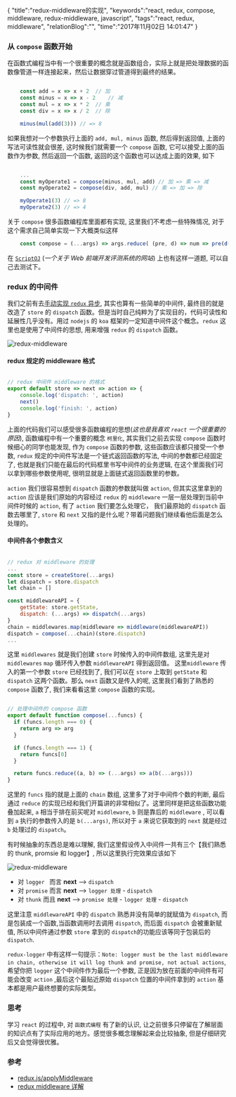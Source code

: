 {
"title":"redux-middleware的实现",
"keywords":"react, redux, compose, middleware, redux-middleware, javascript",
"tags":"react, redux, middleware",
"relationBlog":"",
"time":"2017年11月02日 14:01:47"
}

### 从 `compose` 函数开始

在函数式编程当中有一个很重要的概念就是函数组合，实际上就是把处理数据的函数像管道一样连接起来，然后让数据穿过管道得到最终的结果。

```javascript

	const add = x => x + 2  // 加
	const minus = x => x - 2	// 减
	const mul = x => x * 2	// 乘
	const div = x => x / 2  // 除

	minus(mul(add(3))) // => 8
```

如果我想对一个参数执行上面的 `add, mul, minus` 函数, 然后得到返回值, 上面的写法可读性就会很差, 这时候我们就需要一个 `compose` 函数, 它可以接受上面的函数作为参数, 然后返回一个函数, 返回的这个函数也可以达成上面的效果, 如下

```javascript

	...
	const myOperate1 = compose(minus, mul, add) // 加 => 乘 => 减
	const myOperate2 = compose(div, add, mul) // 乘 => 加 => 除

	myOperate1(3) // => 8
	myOperate2(3) // => 4

```

关于 `compose` 很多函数编程库里面都有实现, 这里我们不考虑一些特殊情况, 对于这个需求自己简单实现一下大概类似这样

```javascript
	const compose = (...args) => args.reduce( (pre, d) => num => pre(d(num)) )
```

在 [`ScriptOJ`](https://scriptoj.com/problems/27) (*一个关于 Web 前端开发评测系统的网站*) 上也有这样一道题, 可以自己去测试下。

### redux 的中间件

我们之前有去[手动实现 `redux` 异步](https://github.com/Hazyzh/reacts-ggsddu/blob/master/docs/thunkPriomise.md), 其实也算有一些简单的中间件, 最终目的就是改造了 `store` 的 `dispatch` 函数。但是当时自己纯粹为了实现目的，代码可读性和延展性几乎没有。用过 `nodejs` 的 `koa` 框架的一定知道中间件这个概念。`redux` 这里也是使用了中间件的思想, 用来增强 `redux` 的 `dispatch` 函数。

![redux-middleware](https://hazyzh.oss-cn-shenzhen.aliyuncs.com/imgs/redux/%E4%B8%9C%E8%8E%9E%E4%BA%8B%E4%B8%9A%E9%83%A8%E5%82%AC%E8%B4%B9%E6%95%B0%E6%8D%AE.png)

#### redux 规定的 middleware 格式

```javascript

// redux 中间件 middleware 的格式
export default store => next => action => {
	console.log('dispatch: ', action)
	next()
	console.log('finish: ', action)
}

```

上面的代码我们可以感受很多函数编程的思想(*这也是我喜欢 `react` 一个很重要的原因*), 函数编程中有一个重要的概念 `柯里化`, 其实我们之前去实现 `compose` 函数时候细心的同学也能发现, 作为 `compose` 函数的参数, 这些函数应该都只接受一个参数, `redux` 规定的中间件写法是一个链式返回函数的写法, 中间的参数都已经固定了, 也就是我们只能在最后的代码框里书写中间件的业务逻辑, 在这个里面我们可以拿到哪些参数使用呢, 很明显就是上面链式返回函数里的参数。

`action` 我们很容易想到 `dispatch` 函数的参数就叫做 `action`, 但其实这里拿到的 `action` 应该是我们原始的内容经过 `redux` 的 `middleware` 一层一层处理到当前中间件时候的 `action`, 有了 `action` 我们要怎么处理它， 我们最原始的 `dispatch` 函数去哪里了, `store` 和 `next` 又指的是什么呢？带着问题我们继续看他后面是怎么处理的。

#### 中间件各个参数含义

```javascript

// redux 对 middleware 的处理
...
const store = createStore(...args)
let dispatch = store.dispatch
let chain = []

const middlewareAPI = {
	getState: store.getState,
	dispatch: (...args) => dispatch(...args)
}
chain = middlewares.map(middleware => middleware(middlewareAPI))
dispatch = compose(...chain)(store.dispatch)
...

```

这里 `middlewares` 就是我们创建 `store` 时候传入的中间件数组, 这里先是对 `middlewares` `map` 循环传入参数  `middlewareAPI` 得到返回值。 这里`middleware` 传入的第一个参数 `store` 已经找到了, 我们可以在 `store` 上取到 `getState` 和 `dispatch` 这两个函数。那么 `next` 函数又是传入的呢, 这里我们看到了熟悉的 `compose` 函数了, 我们来看看这里 `compose` 函数的实现。


```javascript

// 处理中间件的 compose 函数
export default function compose(...funcs) {
  if (funcs.length === 0) {
    return arg => arg
  }

  if (funcs.length === 1) {
    return funcs[0]
  }

  return funcs.reduce((a, b) => (...args) => a(b(...args)))
}

```

这里的 `funcs` 指的就是上面的 `chain` 数组, 这里多了对于中间件个数的判断, 最后通过 `reduce` 的实现已经和我们开篇讲的非常相似了。这里同样是把这些函数功能叠加起来, `a` 相当于排在前买呢对 `middleware`, `b` 则是靠后的 `middleware` , 可以看到 `a` 执行的参数传入的是 `b(...args)`, 所以对于 `a` 来说它获取到的 `next` 就是经过 `b` 处理过的 `dispatch`。

有时候抽象的东西总是难以理解, 我们这里假设传入中间件一共有三个【我们熟悉的 thunk, promsie 和 logger】, 所以这里执行完效果应该如下

![redux-middleware](https://hazyzh.oss-cn-shenzhen.aliyuncs.com/imgs/redux/redux-middleware.png)

- 对 `logger `  	而言  	**next** --> `dispatch`
- 对 `promise`	而言 	**next** --> `logger 处理` - `dispatch`
- 对 ` thunk `	而且 	**next** --> `promise 处理` - `logger 处理` - `dispatch`

这里注意 `middlewareAPI` 中的 `dispatch` 熟悉并没有简单的就赋值为 `dispatch`, 而是包装成一个函数,当函数调用时去调用 `dispatch`, 而后面 `dispatch` 会被重新赋值, 所以中间件通过参数 `store` 拿到的 `dispatch`的功能应该等同于包装后的 `dispatch`.

`redux-logger` 中有这样一句提示：`Note: logger must be the last middleware in chain, otherwise it will log thunk and promise, not actual actions`, 希望你把 `logger` 这个中间件作为最后一个参数, 正是因为放在前面的中间件有可能会改变 `action` ,最后这个最贴近原始 `dispatch` 位置的中间件拿到的 `action` 基本都是用户最终想要的实际类型。


### 思考

学习 `react` 的过程中, 对 `函数式编程` 有了新的认识, 让之前很多只停留在了解层面的知识点有了实际应用的地方。感觉很多概念理解起来会比较抽象, 但是仔细研究后又会觉得很优雅。

### 参考

- [redux.js/applyMiddleware](http://redux.js.org/docs/api/applyMiddleware.html)
- [redux middleware 详解](https://segmentfault.com/a/1190000004485808)
